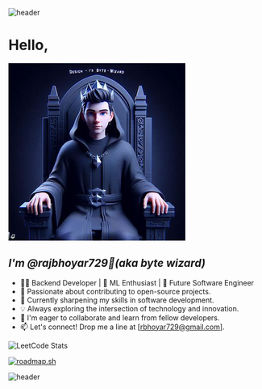 ![header](https://capsule-render.vercel.app/api?type=wave&color=gradient&height=200&section=header&text=Welcome&fontSize=90)


# Hello,
 ![alt text][id] 
## *I'm @rajbhoyar729👋(aka byte wizard)* 

[id]:./oig.jpeg


+ 👨‍💻 Backend Developer | 🤖 ML Enthusiast | 🚀 Future Software Engineer
+ 🔭 Passionate about contributing to open-source projects.
+ 🌱 Currently sharpening my skills in software development.
+ 💡 Always exploring the intersection of technology and innovation.
+ 💞️ I'm eager to collaborate and learn from fellow developers.
+ 📫 Let's connect! Drop me a line at [rbhoyar729@gmail.com].
  
![LeetCode Stats](https://leetcard.jacoblin.cool/raj729?theme=dark&font=Rufina&ext=heatmap)

[![roadmap.sh](https://api.roadmap.sh/v1-badge/wide/64f3db3eb128dce3cba2331f?variant=dark&roadmaps=full-stack%2Cpython%2Cai-data-scientist%2Cfrontend)](https://roadmap.sh) 

![header](https://capsule-render.vercel.app/api?type=wave&color=gradient&height=200&section=footer&text=Thank%20You&fontSize=90) 

